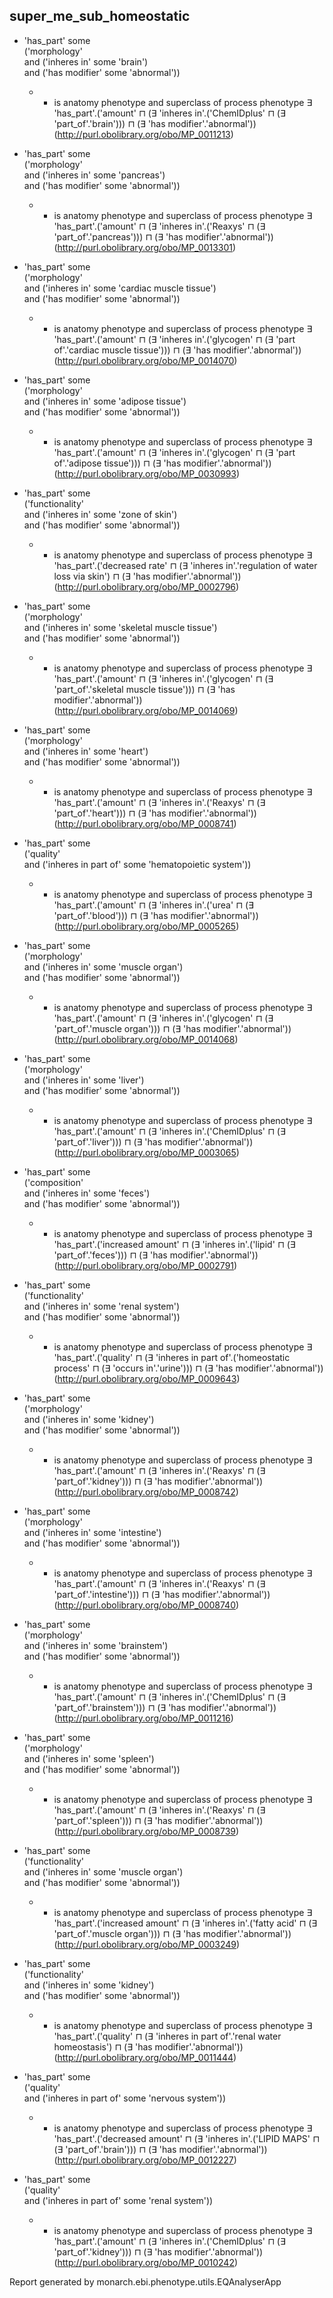 ## super_me_sub_homeostatic
* 'has_part' some   
    ('morphology'  
     and ('inheres in' some 'brain')  
     and ('has modifier' some 'abnormal'))
    *    * is anatomy phenotype and superclass of process phenotype ∃ 'has_part'.('amount' ⊓ (∃ 'inheres in'.('ChemIDplus' ⊓ (∃ 'part_of'.'brain'))) ⊓ (∃ 'has modifier'.'abnormal')) (<http://purl.obolibrary.org/obo/MP_0011213>) 

* 'has_part' some   
    ('morphology'  
     and ('inheres in' some 'pancreas')  
     and ('has modifier' some 'abnormal'))
    *    * is anatomy phenotype and superclass of process phenotype ∃ 'has_part'.('amount' ⊓ (∃ 'inheres in'.('Reaxys' ⊓ (∃ 'part_of'.'pancreas'))) ⊓ (∃ 'has modifier'.'abnormal')) (<http://purl.obolibrary.org/obo/MP_0013301>) 

* 'has_part' some   
    ('morphology'  
     and ('inheres in' some 'cardiac muscle tissue')  
     and ('has modifier' some 'abnormal'))
    *    * is anatomy phenotype and superclass of process phenotype ∃ 'has_part'.('amount' ⊓ (∃ 'inheres in'.('glycogen' ⊓ (∃ 'part of'.'cardiac muscle tissue'))) ⊓ (∃ 'has modifier'.'abnormal')) (<http://purl.obolibrary.org/obo/MP_0014070>) 

* 'has_part' some   
    ('morphology'  
     and ('inheres in' some 'adipose tissue')  
     and ('has modifier' some 'abnormal'))
    *    * is anatomy phenotype and superclass of process phenotype ∃ 'has_part'.('amount' ⊓ (∃ 'inheres in'.('glycogen' ⊓ (∃ 'part of'.'adipose tissue'))) ⊓ (∃ 'has modifier'.'abnormal')) (<http://purl.obolibrary.org/obo/MP_0030993>) 

* 'has_part' some   
    ('functionality'  
     and ('inheres in' some 'zone of skin')  
     and ('has modifier' some 'abnormal'))
    *    * is anatomy phenotype and superclass of process phenotype ∃ 'has_part'.('decreased rate' ⊓ (∃ 'inheres in'.'regulation of water loss via skin') ⊓ (∃ 'has modifier'.'abnormal')) (<http://purl.obolibrary.org/obo/MP_0002796>) 

* 'has_part' some   
    ('morphology'  
     and ('inheres in' some 'skeletal muscle tissue')  
     and ('has modifier' some 'abnormal'))
    *    * is anatomy phenotype and superclass of process phenotype ∃ 'has_part'.('amount' ⊓ (∃ 'inheres in'.('glycogen' ⊓ (∃ 'part_of'.'skeletal muscle tissue'))) ⊓ (∃ 'has modifier'.'abnormal')) (<http://purl.obolibrary.org/obo/MP_0014069>) 

* 'has_part' some   
    ('morphology'  
     and ('inheres in' some 'heart')  
     and ('has modifier' some 'abnormal'))
    *    * is anatomy phenotype and superclass of process phenotype ∃ 'has_part'.('amount' ⊓ (∃ 'inheres in'.('Reaxys' ⊓ (∃ 'part_of'.'heart'))) ⊓ (∃ 'has modifier'.'abnormal')) (<http://purl.obolibrary.org/obo/MP_0008741>) 

* 'has_part' some   
    ('quality'  
     and ('inheres in part of' some 'hematopoietic system'))
    *    * is anatomy phenotype and superclass of process phenotype ∃ 'has_part'.('amount' ⊓ (∃ 'inheres in'.('urea' ⊓ (∃ 'part_of'.'blood'))) ⊓ (∃ 'has modifier'.'abnormal')) (<http://purl.obolibrary.org/obo/MP_0005265>) 

* 'has_part' some   
    ('morphology'  
     and ('inheres in' some 'muscle organ')  
     and ('has modifier' some 'abnormal'))
    *    * is anatomy phenotype and superclass of process phenotype ∃ 'has_part'.('amount' ⊓ (∃ 'inheres in'.('glycogen' ⊓ (∃ 'part_of'.'muscle organ'))) ⊓ (∃ 'has modifier'.'abnormal')) (<http://purl.obolibrary.org/obo/MP_0014068>) 

* 'has_part' some   
    ('morphology'  
     and ('inheres in' some 'liver')  
     and ('has modifier' some 'abnormal'))
    *    * is anatomy phenotype and superclass of process phenotype ∃ 'has_part'.('amount' ⊓ (∃ 'inheres in'.('ChemIDplus' ⊓ (∃ 'part_of'.'liver'))) ⊓ (∃ 'has modifier'.'abnormal')) (<http://purl.obolibrary.org/obo/MP_0003065>) 

* 'has_part' some   
    ('composition'  
     and ('inheres in' some 'feces')  
     and ('has modifier' some 'abnormal'))
    *    * is anatomy phenotype and superclass of process phenotype ∃ 'has_part'.('increased amount' ⊓ (∃ 'inheres in'.('lipid' ⊓ (∃ 'part_of'.'feces'))) ⊓ (∃ 'has modifier'.'abnormal')) (<http://purl.obolibrary.org/obo/MP_0002791>) 

* 'has_part' some   
    ('functionality'  
     and ('inheres in' some 'renal system')  
     and ('has modifier' some 'abnormal'))
    *    * is anatomy phenotype and superclass of process phenotype ∃ 'has_part'.('quality' ⊓ (∃ 'inheres in part of'.('homeostatic process' ⊓ (∃ 'occurs in'.'urine'))) ⊓ (∃ 'has modifier'.'abnormal')) (<http://purl.obolibrary.org/obo/MP_0009643>) 

* 'has_part' some   
    ('morphology'  
     and ('inheres in' some 'kidney')  
     and ('has modifier' some 'abnormal'))
    *    * is anatomy phenotype and superclass of process phenotype ∃ 'has_part'.('amount' ⊓ (∃ 'inheres in'.('Reaxys' ⊓ (∃ 'part_of'.'kidney'))) ⊓ (∃ 'has modifier'.'abnormal')) (<http://purl.obolibrary.org/obo/MP_0008742>) 

* 'has_part' some   
    ('morphology'  
     and ('inheres in' some 'intestine')  
     and ('has modifier' some 'abnormal'))
    *    * is anatomy phenotype and superclass of process phenotype ∃ 'has_part'.('amount' ⊓ (∃ 'inheres in'.('Reaxys' ⊓ (∃ 'part_of'.'intestine'))) ⊓ (∃ 'has modifier'.'abnormal')) (<http://purl.obolibrary.org/obo/MP_0008740>) 

* 'has_part' some   
    ('morphology'  
     and ('inheres in' some 'brainstem')  
     and ('has modifier' some 'abnormal'))
    *    * is anatomy phenotype and superclass of process phenotype ∃ 'has_part'.('amount' ⊓ (∃ 'inheres in'.('ChemIDplus' ⊓ (∃ 'part_of'.'brainstem'))) ⊓ (∃ 'has modifier'.'abnormal')) (<http://purl.obolibrary.org/obo/MP_0011216>) 

* 'has_part' some   
    ('morphology'  
     and ('inheres in' some 'spleen')  
     and ('has modifier' some 'abnormal'))
    *    * is anatomy phenotype and superclass of process phenotype ∃ 'has_part'.('amount' ⊓ (∃ 'inheres in'.('Reaxys' ⊓ (∃ 'part_of'.'spleen'))) ⊓ (∃ 'has modifier'.'abnormal')) (<http://purl.obolibrary.org/obo/MP_0008739>) 

* 'has_part' some   
    ('functionality'  
     and ('inheres in' some 'muscle organ')  
     and ('has modifier' some 'abnormal'))
    *    * is anatomy phenotype and superclass of process phenotype ∃ 'has_part'.('increased amount' ⊓ (∃ 'inheres in'.('fatty acid' ⊓ (∃ 'part_of'.'muscle organ'))) ⊓ (∃ 'has modifier'.'abnormal')) (<http://purl.obolibrary.org/obo/MP_0003249>) 

* 'has_part' some   
    ('functionality'  
     and ('inheres in' some 'kidney')  
     and ('has modifier' some 'abnormal'))
    *    * is anatomy phenotype and superclass of process phenotype ∃ 'has_part'.('quality' ⊓ (∃ 'inheres in part of'.'renal water homeostasis') ⊓ (∃ 'has modifier'.'abnormal')) (<http://purl.obolibrary.org/obo/MP_0011444>) 

* 'has_part' some   
    ('quality'  
     and ('inheres in part of' some 'nervous system'))
    *    * is anatomy phenotype and superclass of process phenotype ∃ 'has_part'.('decreased amount' ⊓ (∃ 'inheres in'.('LIPID MAPS' ⊓ (∃ 'part_of'.'brain'))) ⊓ (∃ 'has modifier'.'abnormal')) (<http://purl.obolibrary.org/obo/MP_0012227>) 

* 'has_part' some   
    ('quality'  
     and ('inheres in part of' some 'renal system'))
    *    * is anatomy phenotype and superclass of process phenotype ∃ 'has_part'.('amount' ⊓ (∃ 'inheres in'.('ChemIDplus' ⊓ (∃ 'part_of'.'kidney'))) ⊓ (∃ 'has modifier'.'abnormal')) (<http://purl.obolibrary.org/obo/MP_0010242>) 


Report generated by monarch.ebi.phenotype.utils.EQAnalyserApp
